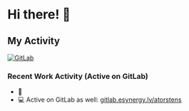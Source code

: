 # Hi there! 👋

## My Activity
[![GitLab](https://img.shields.io/badge/GitLab-Activity-FC6D26?logo=gitlab)](https://gitlab.esynergy.lv/atorstens)

### Recent Work Activity (Active on GitLab)
- 🔭 
- 💻 Active on GitLab as well: [gitlab.esynergy.lv/atorstens](https://gitlab.esynergy.lv/atorstens)
